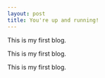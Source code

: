 ```yaml
---
layout: post
title: You're up and running!
---
```

This is my first blog.

This is my first blog.

This is my first blog.


